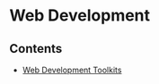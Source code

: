 # Web Development

## Contents

- [Web Development Toolkits](/Handbook/Coding/Web%20Development/Web%20Development%20Toolkits)
